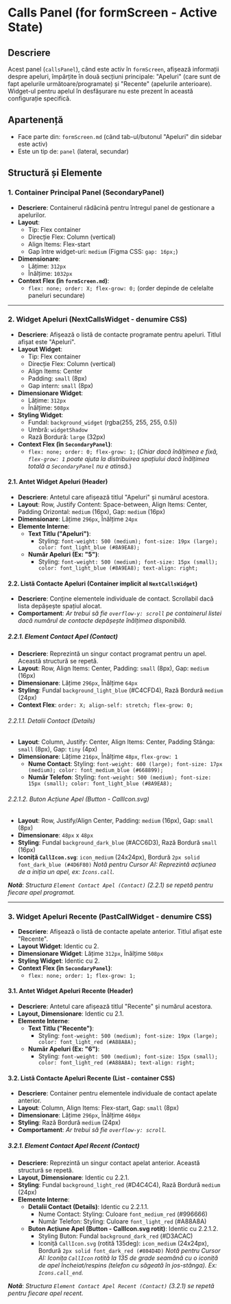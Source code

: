 # Calls Panel (for formScreen - Active State)

## Descriere
Acest panel (`callsPanel`), când este activ în `formScreen`, afișează informații despre apeluri, împărțite în două secțiuni principale: "Apeluri" (care sunt de fapt apelurile următoare/programate) și "Recente" (apelurile anterioare). Widget-ul pentru apelul în desfășurare nu este prezent în această configurație specifică.

## Apartenență
- Face parte din: `formScreen.md` (când tab-ul/butonul "Apeluri" din sidebar este activ)
- Este un tip de: `panel` (lateral, secundar)

## Structură și Elemente

### 1. Container Principal Panel (SecondaryPanel)
- **Descriere**: Containerul rădăcină pentru întregul panel de gestionare a apelurilor.
- **Layout**:
    - Tip: Flex container
    - Direcție Flex: Column (vertical)
    - Align Items: Flex-start
    - Gap între widget-uri: `medium` (Figma CSS: `gap: 16px;`)
- **Dimensionare**:
    - Lățime: `312px`
    - Înălțime: `1032px`
- **Context Flex (în `formScreen.md`)**:
    - `flex: none; order: X; flex-grow: 0;` (order depinde de celelalte paneluri secundare)

---

### 2. Widget Apeluri (NextCallsWidget - denumire CSS)
- **Descriere**: Afișează o listă de contacte programate pentru apeluri. Titlul afișat este "Apeluri".
- **Layout Widget**:
    - Tip: Flex container
    - Direcție Flex: Column (vertical)
    - Align Items: Center
    - Padding: `small` (8px)
    - Gap intern: `small` (8px)
- **Dimensionare Widget**:
    - Lățime: `312px`
    - Înălțime: `508px`
- **Styling Widget**:
    - Fundal: `background_widget` (rgba(255, 255, 255, 0.5))
    - Umbră: `widgetShadow`
    - Rază Bordură: `large` (32px)
- **Context Flex (în `SecondaryPanel`)**:
    - `flex: none; order: 0; flex-grow: 1;` (*Chiar dacă înălțimea e fixă, `flex-grow: 1` poate ajuta la distribuirea spațiului dacă înălțimea totală a `SecondaryPanel` nu e atinsă.*)

#### 2.1. Antet Widget Apeluri (Header)
- **Descriere**: Antetul care afișează titlul "Apeluri" și numărul acestora.
- **Layout**: Row, Justify Content: Space-between, Align Items: Center, Padding Orizontal: `medium` (16px), Gap: `medium` (16px)
- **Dimensionare**: Lățime `296px`, Înălțime `24px`
- **Elemente Interne**:
    - **Text Titlu ("Apeluri")**:
        - Styling: `font-weight: 500 (medium); font-size: 19px (large); color: font_light_blue (#8A9EA8);`
    - **Număr Apeluri (Ex: "5")**:
        - Styling: `font-weight: 500 (medium); font-size: 15px (small); color: font_light_blue (#8A9EA8); text-align: right;`

#### 2.2. Listă Contacte Apeluri (Container implicit al `NextCallsWidget`)
- **Descriere**: Conține elementele individuale de contact. Scrollabil dacă lista depășește spațiul alocat.
- **Comportament**: *Ar trebui să fie `overflow-y: scroll` pe containerul listei dacă numărul de contacte depășește înălțimea disponibilă.*

##### 2.2.1. Element Contact Apel (Contact)
- **Descriere**: Reprezintă un singur contact programat pentru un apel. Această structură se repetă.
- **Layout**: Row, Align Items: Center, Padding: `small` (8px), Gap: `medium` (16px)
- **Dimensionare**: Lățime `296px`, Înălțime `64px`
- **Styling**: Fundal `background_light_blue` (#C4CFD4), Rază Bordură `medium` (24px)
- **Context Flex**: `order: X; align-self: stretch; flex-grow: 0;`

###### 2.2.1.1. Detalii Contact (Details)
- **Layout**: Column, Justify: Center, Align Items: Center, Padding Stânga: `small` (8px), Gap: `tiny` (4px)
- **Dimensionare**: Lățime `216px`, Înălțime `48px`, `flex-grow: 1`
    - **Nume Contact**: Styling: `font-weight: 600 (large); font-size: 17px (medium); color: font_medium_blue (#668899);`
    - **Număr Telefon**: Styling: `font-weight: 500 (medium); font-size: 15px (small); color: font_light_blue (#8A9EA8);`

###### 2.2.1.2. Buton Acțiune Apel (Button - CallIcon.svg)
- **Layout**: Row, Justify/Align Center, Padding: `medium` (16px), Gap: `small` (8px)
- **Dimensionare**: `48px` x `48px`
- **Styling**: Fundal `background_dark_blue` (#ACC6D3), Rază Bordură `small` (16px)
- **Iconiță `CallIcon.svg`**: `icon_medium` (24x24px), Bordură `2px solid font_dark_blue (#4D6F80)`
    *Notă pentru Cursor AI: Reprezintă acțiunea de a iniția un apel, ex: `Icons.call`.*

***Notă***: *Structura `Element Contact Apel (Contact)` (2.2.1) se repetă pentru fiecare apel programat.*

---

### 3. Widget Apeluri Recente (PastCallWidget - denumire CSS)
- **Descriere**: Afișează o listă de contacte apelate anterior. Titlul afișat este "Recente".
- **Layout Widget**: Identic cu 2.
- **Dimensionare Widget**: Lățime `312px`, Înălțime `508px`
- **Styling Widget**: Identic cu 2.
- **Context Flex (în `SecondaryPanel`)**:
    - `flex: none; order: 1; flex-grow: 1;`

#### 3.1. Antet Widget Apeluri Recente (Header)
- **Descriere**: Antetul care afișează titlul "Recente" și numărul acestora.
- **Layout, Dimensionare**: Identic cu 2.1.
- **Elemente Interne**:
    - **Text Titlu ("Recente")**:
        - Styling: `font-weight: 500 (medium); font-size: 19px (large); color: font_light_red (#A88A8A);`
    - **Număr Apeluri (Ex: "6")**:
        - Styling: `font-weight: 500 (medium); font-size: 15px (small); color: font_light_red (#A88A8A); text-align: right;`

#### 3.2. Listă Contacte Apeluri Recente (List - container CSS)
- **Descriere**: Container pentru elementele individuale de contact apelate anterior.
- **Layout**: Column, Align Items: Flex-start, Gap: `small` (8px)
- **Dimensionare**: Lățime `296px`, Înălțime `460px`
- **Styling**: Rază Bordură `medium` (24px)
- **Comportament**: *Ar trebui să fie `overflow-y: scroll`.*

##### 3.2.1. Element Contact Apel Recent (Contact)
- **Descriere**: Reprezintă un singur contact apelat anterior. Această structură se repetă.
- **Layout, Dimensionare**: Identic cu 2.2.1.
- **Styling**: Fundal `background_light_red` (#D4C4C4), Rază Bordură `medium` (24px)
- **Elemente Interne**:
    - **Detalii Contact (Details)**: Identic cu 2.2.1.1.
        - Nume Contact: Styling: Culoare `font_medium_red` (#996666)
        - Număr Telefon: Styling: Culoare `font_light_red` (#A88A8A)
    - **Buton Acțiune Apel (Button - CallIcon.svg rotit)**: Identic cu 2.2.1.2.
        - Styling Buton: Fundal `background_dark_red` (#D3ACAC)
        - Iconiță `CallIcon.svg` (rotită 135deg): `icon_medium` (24x24px), Bordură `2px solid font_dark_red (#804D4D)`
            *Notă pentru Cursor AI: Iconița `CallIcon` rotită la 135 de grade seamănă cu o iconiță de apel încheiat/respins (telefon cu săgeată în jos-stânga). Ex: `Icons.call_end`.*

***Notă***: *Structura `Element Contact Apel Recent (Contact)` (3.2.1) se repetă pentru fiecare apel recent.*